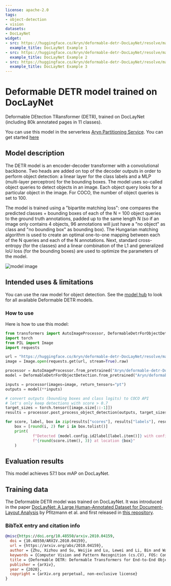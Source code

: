 ```yaml
---
license: apache-2.0
tags:
- object-detection
- vision
datasets:
- DocLayNet
widget:
- src: https://huggingface.co/Aryn/deformable-detr-DocLayNet/resolve/main/examples/doclaynet_example_1.png
  example_title: DocLayNet Example 1
- src: https://huggingface.co/Aryn/deformable-detr-DocLayNet/resolve/main/examples/doclaynet_example_2.png
  example_title: DocLayNet Example 2
- src: https://huggingface.co/Aryn/deformable-detr-DocLayNet/resolve/main/examples/doclaynet_example_3.png
  example_title: DocLayNet Example 3
---
```


# Deformable DETR model trained on DocLayNet

Deformable DEtection TRansformer (DETR), trained on DocLayNet (including 80k annotated pages in 11 classes). 

You can use this model in the serverless [Aryn Partitioning Service](https://sycamore.readthedocs.io/en/stable/aryn_cloud/aryn_partitioning_service.html). You can get started [here](https://www.aryn.ai/get-started)

## Model description

The DETR model is an encoder-decoder transformer with a convolutional backbone. Two heads are added on top of the decoder outputs in order to perform 
object detection: a linear layer for the class labels and a MLP (multi-layer perceptron) for the bounding boxes. The model uses so-called object queries 
to detect objects in an image. Each object query looks for a particular object in the image. For COCO, the number of object queries is set to 100. 

The model is trained using a "bipartite matching loss": one compares the predicted classes + bounding boxes of each of the N = 100 object queries to the 
ground truth annotations, padded up to the same length N (so if an image only contains 4 objects, 96 annotations will just have a "no object" as class and 
"no bounding box" as bounding box). The Hungarian matching algorithm is used to create an optimal one-to-one mapping between each of the N queries and each 
of the N annotations. Next, standard cross-entropy (for the classes) and a linear combination of the L1 and generalized IoU loss (for the bounding boxes) are 
used to optimize the parameters of the model.

![model image](https://huggingface.co/datasets/huggingface/documentation-images/resolve/main/deformable_detr_architecture.png)

## Intended uses & limitations

You can use the raw model for object detection. See the [model hub](https://huggingface.co/models?search=sensetime/deformable-detr) to look for all available 
Deformable DETR models.

### How to use

Here is how to use this model:

```python
from transformers import AutoImageProcessor, DeformableDetrForObjectDetection
import torch
from PIL import Image
import requests

url = "https://huggingface.co/Aryn/deformable-detr-DocLayNet/resolve/main/examples/doclaynet_example_1.png"
image = Image.open(requests.get(url, stream=True).raw)

processor = AutoImageProcessor.from_pretrained("Aryn/deformable-detr-DocLayNet")
model = DeformableDetrForObjectDetection.from_pretrained("Aryn/deformable-detr-DocLayNet")

inputs = processor(images=image, return_tensors="pt")
outputs = model(**inputs)

# convert outputs (bounding boxes and class logits) to COCO API
# let's only keep detections with score > 0.7
target_sizes = torch.tensor([image.size[::-1]])
results = processor.post_process_object_detection(outputs, target_sizes=target_sizes, threshold=0.7)[0]

for score, label, box in zip(results["scores"], results["labels"], results["boxes"]):
    box = [round(i, 2) for i in box.tolist()]
    print(
            f"Detected {model.config.id2label[label.item()]} with confidence "
            f"{round(score.item(), 3)} at location {box}"
    )
```

## Evaluation results

This model achieves 57.1 box mAP on DocLayNet.

## Training data

The Deformable DETR model was trained on DocLayNet. It was introduced in the paper [DocLayNet: A Large Human-Annotated Dataset for
Document-Layout Analysis](https://arxiv.org/abs/2206.01062) by Pfitzmann et al. and first released in [this repository](https://github.com/DS4SD/DocLayNet). 

### BibTeX entry and citation info

```bibtex
@misc{https://doi.org/10.48550/arxiv.2010.04159,
  doi = {10.48550/ARXIV.2010.04159},
  url = {https://arxiv.org/abs/2010.04159}, 
  author = {Zhu, Xizhou and Su, Weijie and Lu, Lewei and Li, Bin and Wang, Xiaogang and Dai, Jifeng},
  keywords = {Computer Vision and Pattern Recognition (cs.CV), FOS: Computer and information sciences, FOS: Computer and information sciences},
  title = {Deformable DETR: Deformable Transformers for End-to-End Object Detection},
  publisher = {arXiv},
  year = {2020},
  copyright = {arXiv.org perpetual, non-exclusive license}
}
```